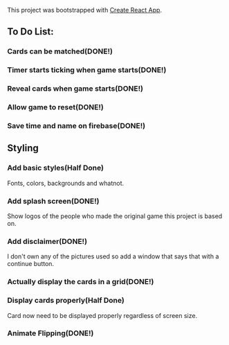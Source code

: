 This project was bootstrapped with [Create React App](https://github.com/facebook/create-react-app).

## To Do List:

### Cards can be matched(DONE!)

### Timer starts ticking when game starts(DONE!)

### Reveal cards when game starts(DONE!)

### Allow game to reset(DONE!)

### Save time and name on firebase(DONE!)


## Styling

### Add basic styles(Half Done)
Fonts, colors, backgrounds and whatnot.

### Add splash screen(DONE!)
Show logos of the people who made the original game this project is based on.

### Add disclaimer(DONE!)
I don't own any of the pictures used so add a window that says that with a continue button.

### Actually display the cards in a grid(DONE!)

### Display cards properly(Half Done)
Card now need to be displayed properly regardless of screen size.

### Animate Flipping(DONE!)